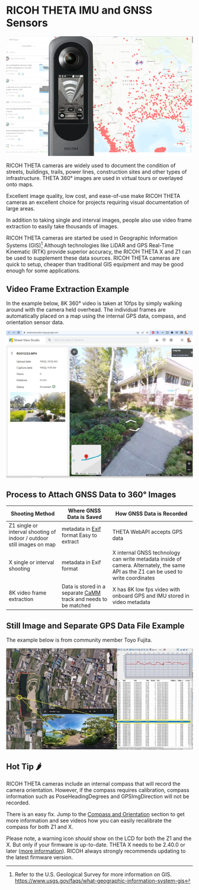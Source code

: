 # RICOH THETA IMU and GNSS Sensors

![banner](images/home/banner.png)

RICOH THETA cameras are widely used to document the condition
of streets,  buildings, trails, power lines, construction
sites and other types of infrastructure. THETA 360° images
are used in virtual tours or overlayed onto maps.

Excellent image quality, low cost, and ease-of-use make RICOH
THETA cameras an excellent choice for projects requiring
visual documentation of large areas.  

In addition to taking single and interval images, people also
use video frame extraction to easily take thousands of images.

RICOH THETA cameras are started be used in Geographic
Information Systems (GIS)[^1] Although technologies like LiDAR and GPS
Real-Time Kinematic (RTK) provide superior accuracy, the RICOH THETA
X and Z1 can be used to supplement these data sources. RICOH THETA
cameras are quick to setup, cheaper than traditional GIS equipment
and may be good enough for some applications.

[^1]: Refer to the U.S. Geological Survey for more information on GIS. <https://www.usgs.gov/faqs/what-geographic-information-system-gis>  

## Video Frame Extraction Example

In the example below, 8K 360° video is taken at 10fps by simply walking
around with the camera held overhead. The individual frames
are automatically placed on a map using the internal GPS data,
compass, and orientation sensor data.

![streetview](images/home/streetview.jpeg)

## Process to Attach GNSS Data to 360° Images

| Shooting Method | Where GNSS Data is Saved | How GNSS Data is Recorded |
| -------- | ----------- | --------- |
| Z1  single or interval shooting of indoor / outdoor still images on map | metadata in [Exif](https://en.wikipedia.org/wiki/Exif) format  Easy to extract | THETA WebAPI accepts GPS data |
| X single or interval shooting | metadata in Exif format | X internal GNSS technology can write metadata inside of camera.  Alternately, the same API as the Z1 can be used to write coordinates |
| 8K video frame extraction | Data is stored in a separate [CaMM](https://developers.google.com/streetview/publish/camm-spec) track and needs to be matched | X has 8K low fps video with onboard GPS and IMU stored in video metadata |

## Still Image and Separate GPS Data File Example

The example below is from community member Toyo Fujita.

![GPS data file](images/home/gps_data.jpeg)

## Hot Tip 🌶️

RICOH THETA cameras include an internal compass that will record the camera orientation. However, if the compass requires calibration, compass information such as PoseHeadingDegrees and GPSImgDirection will not be recorded.

There is an easy fix. Jump to the [Compass and Orientation](compass_orientation.md) section to get more information and see videos how you can easily recalibrate the compass for both Z1 and X.

Please note, a warning icon _should_ show on the LCD for both the Z1 and the X. But only if your firmware is up-to-date. THETA X needs to be 2.40.0 or later ([more information](https://community.theta360.guide/t/theta-x-firmware-updated-to-2-40-0-new-compass-error-icon-and-tips-for-how-to-calibrate-compass-handheld-hdr/9468)). RICOH always strongly recommends updating to the latest firmware version.